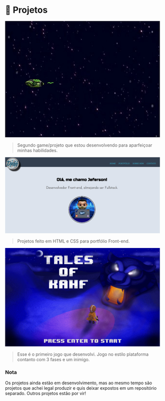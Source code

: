 # 🚀 Projetos

<img src="SpaceRace.jpg" alt="Exemplo imagem jogo corrida">

> Segundo game/projeto que estou desenvolvendo para aparfeiçoar minhas habilidades. 

<img src="SitePortfolio.PNG" alt="Site Portfólio imagem">

> Projetos feito em HTML e CSS para portfólio Front-end.

<img src="TalesOfKahf.jpg" alt="Capa do jogo">

> Esse é o primeiro jogo que desenvolvi. Jogo no estilo plataforma contanto com 3 fases e um inimigo.

### Nota

Os projetos ainda estão em desenvolvimento, mas ao mesmo tempo são projetos que achei legal produzir e quis deixar expostos em um repositório separado.
Outros projetos estão por vir!